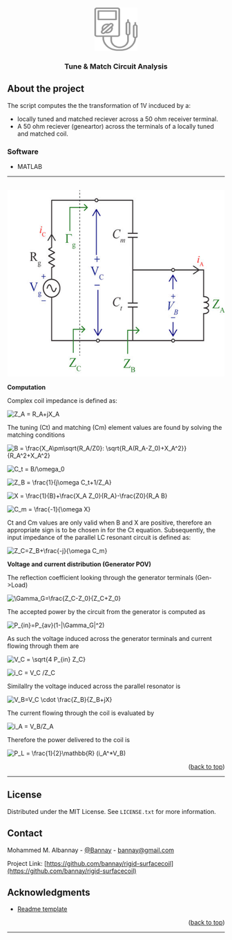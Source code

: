 <div id="top"></div>
<!-- PROJECT LOGO -->
<br />
<div align="center">
  <a href="https://github.com/bannay/tmc-analysis">
    <img src="images/logo.png" alt="Logo" width="100" height="100">
  </a>
<br>


<h3 align="center">Tune & Match Circuit Analysis</h3>
</div>

<!-- ABOUT THE PROJECT -->
## **About the project**
The script computes the the transformation of 1V incduced by a:

* locally tuned and matched reciever across a 50 ohm receiver terminal.
* A 50 ohm reciever (geneartor) across the terminals of a locally tuned and matched coil.

### Software
* MATLAB 
***

<br />
  <a href="https://github.com/bannay/tmc-analysis">
    <img src="images/circuit.jpg" alt="circuit" width="540" height="430">
  </a>
<br>

**Computation**

Complex coil impedance is defined as:

![Z_A = R_A+jX_A](https://render.githubusercontent.com/render/math?math=\color{magenta}%5Cdisplaystyle+%5Cdisplaystyle+Z_A+%3D+R_A%2BjX_A)

The tuning (Ct) and matching (Cm) element values are found by solving the matching conditions

![B = \frac{X_A\pm\sqrt{R_A/Z0}\: \sqrt{R_A(R_A-Z_0)+X_A^2}}{R_A^2+X_A^2}
](https://render.githubusercontent.com/render/math?math=\color{magenta}%5Cdisplaystyle+%5Cdisplaystyle+B+%3D+%5Cfrac%7BX_A%5Cpm%5Csqrt%7BR_A%2FZ0%7D%5C%3A+%5Csqrt%7BR_A%28R_A-Z_0%29%2BX_A%5E2%7D%7D%7BR_A%5E2%2BX_A%5E2%7D%0A)

![C_t = B/\omega_0
](https://render.githubusercontent.com/render/math?math=\color{magenta}%5Cdisplaystyle+%5Cdisplaystyle+C_t+%3D+B%2F%5Comega_0%0A)

![Z_B = \frac{1}{j\omega C_t+1/Z_A}
](https://render.githubusercontent.com/render/math?math=\color{magenta}%5Cdisplaystyle+%5Cdisplaystyle+Z_B+%3D+%5Cfrac%7B1%7D%7Bj%5Comega+C_t%2B1%2FZ_A%7D%0A)

![X = \frac{1}{B}+\frac{X_A Z_0}{R_A}-\frac{Z0}{R_A B}
](https://render.githubusercontent.com/render/math?math=\color{magenta}%5Cdisplaystyle+%5Cdisplaystyle+X+%3D+%5Cfrac%7B1%7D%7BB%7D%2B%5Cfrac%7BX_A+Z_0%7D%7BR_A%7D-%5Cfrac%7BZ0%7D%7BR_A+B%7D%0A)

![C_m = \frac{-1}{\omega X}](https://render.githubusercontent.com/render/math?math=\color{magenta}%5Cdisplaystyle+%5Cdisplaystyle+C_m+%3D+%5Cfrac%7B-1%7D%7B%5Comega+X%7D)

Ct and Cm values are only valid when B and X are positive, therefore an appropriate sign is to be chosen in for the Ct equation. Subsequently, the input impedance of the parallel LC resonant circuit is defined as:

![Z_C=Z_B+\frac{-j}{\omega C_m}
](https://render.githubusercontent.com/render/math?math=\color{magenta}%5Cdisplaystyle+%5Cdisplaystyle+Z_C%3DZ_B%2B%5Cfrac%7B-j%7D%7B%5Comega+C_m%7D%0A)

**Voltage and current distribution (Generator POV)**

The reflection coefficient looking through the generator terminals (Gen->Load)

![\Gamma_G=\frac{Z_C-Z_0}{Z_C+Z_0}](https://render.githubusercontent.com/render/math?math=\color{magenta}%5Cdisplaystyle+%5Cdisplaystyle+%5CGamma_G%3D%5Cfrac%7BZ_C-Z_0%7D%7BZ_C%2BZ_0%7D)

The accepted power by the circuit from the generator is computed as

![P_{in}=P_{av}(1-|\Gamma_G|^2)](https://render.githubusercontent.com/render/math?math=\color{magenta}%5Cdisplaystyle+%5Cdisplaystyle+P_%7Bin%7D%3DP_%7Bav%7D%281-%7C%5CGamma_G%7C%5E2%29)

As such the voltage induced across the generator terminals and current flowing through them are

![V_C = \sqrt{4 P_{in} Z_C}
](https://render.githubusercontent.com/render/math?math=\color{magenta}\displaystyle+\displaystyle+V_C+%3D+\sqrt{4+P_{in}+Z_C}%0A)

![i_C = V_C /Z_C](https://render.githubusercontent.com/render/math?math=\color{magenta}%5Cdisplaystyle+%5Cdisplaystyle+i_C+%3D+V_C+%2FZ_C)

Similallry the voltage induced across the parallel resonator is

![V_B=V_C \cdot \frac{Z_B}{Z_B+jX}](https://render.githubusercontent.com/render/math?math=\color{magenta}%5Cdisplaystyle+%5Cdisplaystyle+V_B%3DV_C+%5Ccdot+%5Cfrac%7BZ_B%7D%7BZ_B%2BjX%7D)

The current flowing through the coil is evaluated by

![i_A = V_B/Z_A](https://render.githubusercontent.com/render/math?math=\color{magenta}%5Cdisplaystyle+%5Cdisplaystyle+i_A+%3D+V_B%2FZ_A)

Therefore the power delivered to the coil is

![P_L = \frac{1}{2}\mathbb{R} (i_A^*V_B)](https://render.githubusercontent.com/render/math?math=\color{magenta}%5Cdisplaystyle+%5Cdisplaystyle+P_L+%3D+%5Cfrac%7B1%7D%7B2%7D%5Cmathbb%7BR%7D+%28i_A%5E%2AV_B%29)

<p align="right">(<a href="#top">back to top</a>)</p>

***

<!-- LICENSE -->
## License

Distributed under the MIT License. See `LICENSE.txt` for more information.

<!-- CONTACT -->
## Contact

Mohammed M. Albannay - [@Bannay](https://twitter.com/bannay) - bannay@gmail.com

Project Link: [https://github.com/bannay/rigid-surfacecoil](https://github.com/bannay/rigid-surfacecoil)

<!-- ACKNOWLEDGMENTS -->
## Acknowledgments

* [Readme template](https://github.com/othneildrew/Best-README-Template)

<p align="right">(<a href="#top">back to top</a>)</p>

***
